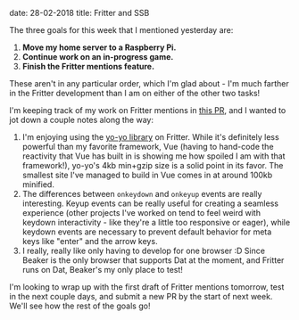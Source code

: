 date: 28-02-2018
title: Fritter and SSB

The three goals for this week that I mentioned yesterday are:

1. **Move my home server to a Raspberry Pi.**
1. **Continue work on an in-progress game.**
1. **Finish the Fritter mentions feature.**

These aren't in any particular order, which I'm glad about - I'm much farther in the Fritter development than I am on either of the other two tasks!

I'm keeping track of my work on Fritter mentions in [this PR](https://github.com/beakerbrowser/fritter/pull/28), and I wanted to jot down a couple notes along the way:

1. I'm enjoying using the [yo-yo library](https://www.npmjs.com/package/yo-yo) on Fritter. While it's definitely less powerful than my favorite framework, Vue (having to hand-code the reactivity that Vue has built in is showing me how spoiled I am with that framework!), yo-yo's 4kb min+gzip size is a solid point in its favor. The smallest site I've managed to build in Vue comes in at around 100kb minified.
1. The differences between `onkeydown` and `onkeyup` events are really interesting. Keyup events can be really useful for creating a seamless experience (other projects I've worked on tend to feel weird with keydown interactivity - like they're a little too responsive or eager), while keydown events are necessary to prevent default behavior for meta keys like "enter" and the arrow keys.
1. I really, really like only having to develop for one browser :D Since Beaker is the only browser that supports Dat at the moment, and Fritter runs on Dat, Beaker's my only place to test!

I'm looking to wrap up with the first draft of Fritter mentions tomorrow, test in the next couple days, and submit a new PR by the start of next week. We'll see how the rest of the goals go!
